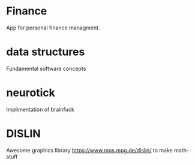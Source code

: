 # Finance

App for personal finance managment.

# data structures

Fundamental software concepts

# neurotick

Implimentation of brainfuck

# DISLIN

Awesome graphics library https://www.mps.mpg.de/dislin/ to make math-stuff
